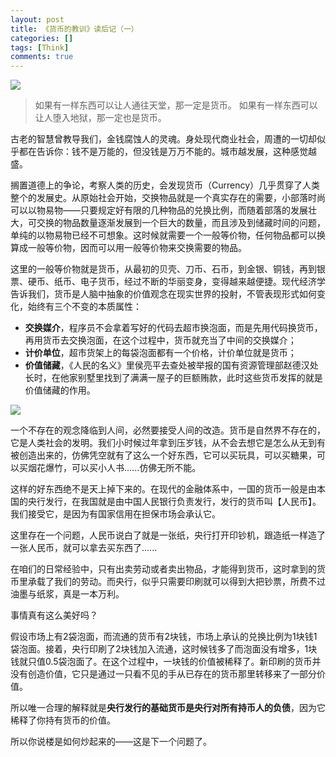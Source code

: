```yaml
---
layout: post
title: 《货币的教训》读后记（一）
categories: []
tags: [Think]
comments: true
---
```



![](https://upload-images.jianshu.io/upload_images/716099-7e841b2c7ea609ad.png?imageMogr2/auto-orient/strip%7CimageView2/2/w/1240)


> 如果有一样东西可以让人通往天堂，那一定是货币。
> 如果有一样东西可以让人堕入地狱，那一定也是货币。

古老的智慧曾教导我们，金钱腐蚀人的灵魂。身处现代商业社会，周遭的一切却似乎都在告诉你：钱不是万能的，但没钱是万万不能的。城市越发展，这种感觉越盛。

搁置道德上的争论，考察人类的历史，会发现货币（Currency）几乎贯穿了人类整个的发展史。从原始社会开始，交换物品就是一个真实存在的需要，小部落时尚可以以物易物——只要规定好有限的几种物品的兑换比例，而随着部落的发展壮大，可交换的物品数量逐渐发展到一个巨大的数量，而且涉及到储藏时间的问题，单纯的以物易物已经不可想象。这时候就需要一个一般等价物，任何物品都可以换算成一般等价物，因而可以用一般等价物来交换需要的物品。

这里的一般等价物就是货币，从最初的贝壳、刀币、石币，到金银、铜钱，再到银票、硬币、纸币、电子货币，经过不断的华丽变身，变得越来越便捷。现代经济学告诉我们，货币是人脑中抽象的价值观念在现实世界的投射，不管表现形式如何变化，始终有三个不变的本质属性：

+ **交换媒介**，程序员不会拿着写好的代码去超市换泡面，而是先用代码换货币，再用货币去交换泡面，在这个过程中，货币就充当了中间的交换媒介；
+ **计价单位**，超市货架上的每袋泡面都有一个价格，计价单位就是货币；
+ **价值储藏**，《人民的名义》里侯亮平去查处被举报的国有资源管理部赵德汉处长时，在他家别墅里找到了满满一屋子的巨额贿款，此时这些货币发挥的就是价值储藏的作用。

![](https://upload-images.jianshu.io/upload_images/716099-45d68a9eca0fe560.png?imageMogr2/auto-orient/strip%7CimageView2/2/w/1240)

一个不存在的观念降临到人间，必然要接受人间的改造。货币是自然界不存在的，它是人类社会的发明。我们小时候过年拿到压岁钱，从不会去想它是怎么从无到有被创造出来的，仿佛凭空就有了这么一个好东西，它可以买玩具，可以买糖果，可以买烟花爆竹，可以买小人书......仿佛无所不能。

这样的好东西绝不是天上掉下来的。在现代的金融体系中，一国的货币一般是由本国的央行发行，在我国就是由中国人民银行负责发行，发行的货币叫【人民币】。我们接受它，是因为有国家信用在担保市场会承认它。

这里存在一个问题，人民币说白了就是一张纸，央行打开印钞机，跟造纸一样造了一张人民币，就可以拿去买东西了......

在咱们的日常经验中，只有出卖劳动或者卖出物品，才能得到货币，这时拿到的货币里承载了我们的劳动。而央行，似乎只需要印刷就可以得到大把钞票，所费不过油墨与纸浆，真是一本万利。

事情真有这么美好吗？

假设市场上有2袋泡面，而流通的货币有2块钱，市场上承认的兑换比例为1块钱1袋泡面。接着，央行印刷了2块钱加入流通，这时候钱多了而泡面没有增多，1块钱就只值0.5袋泡面了。在这个过程中，一块钱的价值被稀释了。新印刷的货币并没有创造价值，它只是通过一只看不见的手从已存在的货币那里转移来了一部分价值。

所以唯一合理的解释就是**央行发行的基础货币是央行对所有持币人的负债**，因为它稀释了你持有货币的价值。

所以你说楼是如何炒起来的——这是下一个问题了。
